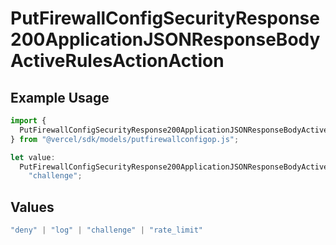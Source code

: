 # PutFirewallConfigSecurityResponse200ApplicationJSONResponseBodyActiveRulesActionAction

## Example Usage

```typescript
import {
  PutFirewallConfigSecurityResponse200ApplicationJSONResponseBodyActiveRulesActionAction,
} from "@vercel/sdk/models/putfirewallconfigop.js";

let value:
  PutFirewallConfigSecurityResponse200ApplicationJSONResponseBodyActiveRulesActionAction =
    "challenge";
```

## Values

```typescript
"deny" | "log" | "challenge" | "rate_limit"
```